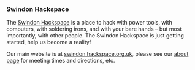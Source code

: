 ### Swindon Hackspace

The [Swindon Hackspace](http://swindon.hackspace.org.uk/) is a place to hack with power tools, with computers, with soldering irons, and with your bare hands – but most importantly, with other people.  The Swindon Hackspace is just getting started, help us become a reality!

Our main website is at [swindon.hackspace.org.uk](http://swindon.hackspace.org.uk), please see our [about page](http://swindon.hackspace.org.uk/about/#weekly-meetings) for meeting times and directions, etc.

